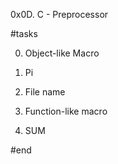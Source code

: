 0x0D. C - Preprocessor

#tasks

0. Object-like Macro

1. Pi 

2. File name 

3. Function-like macro 

4. SUM 

#end
